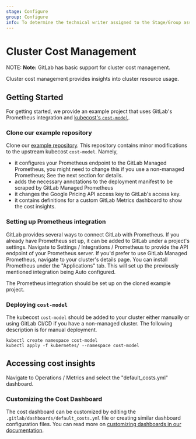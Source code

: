```yaml
---
stage: Configure
group: Configure
info: To determine the technical writer assigned to the Stage/Group associated with this page, see https://about.gitlab.com/handbook/engineering/ux/technical-writing/#designated-technical-writers
---
```


# Cluster Cost Management

NOTE: **Note:**
GitLab has basic support for cluster cost management. 

Cluster cost management provides insights into cluster resource usage. 

## Getting Started

For getting started, we provide an example project that uses GitLab's Prometheus integration and [kubecost's `cost-model`](https://github.com/kubecost/cost-model).

### Clone our example repository

Clone our [example repository](https://gitlab.com/gitlab-examples/kubecost-cost-model/). This repository contains minor modifications to the upstream kubecost `cost-model`. Namely, 

- it configures your Prometheus endpoint to the GitLab Managed Prometheus, you might need to change this if you use a non-managed Prometheus; See the next section for details. 
- adds the necessary annotations to the deployment manifest to be scraped by GitLab Managed Prometheus
- it changes the Google Pricing API access key to GitLab's access key.
- it contains definitions for a custom GitLab Metrics dashboard to show the cost insights.

### Setting up Prometheus integration

GitLab provides several ways to connect GitLab with Prometheus. If you already have Prometheus set up, it can be added to GitLab under a project's settings. Navigate to Settings / Integrations / Prometheus to provide the API endpoint of your Prometheus server. If you'd prefer to use GitLab Managed Prometheus, navigate to your cluster's details page. You can install Prometheus under the "Applications" tab. This will set up the previously mentioned integration being Auto configured.

The Prometheus integration should be set up on the cloned example project.

### Deploying `cost-model`

The kubecost `cost-model` should be added to your cluster either manually or using GitLab CI/CD if you have a non-managed cluster. The following description is for manual deployment.

```
kubectl create namespace cost-model
kubectl apply -f kubernetes/ --namespace cost-model
```

## Accessing cost insights

Navigate to Operations / Metrics and select the "default_costs.yml" dashboard.

### Customizing the Cost Dashboard

The cost dashboard can be customized by editing the `.gitlab/dashboards/default_costs.yml` file or creating similar dashboard configuration files. You can read more on [customizing dashboards in our documentation](/ee/operations/metrics/dashboards/).